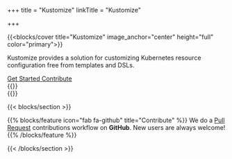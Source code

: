 +++
title = "Kustomize"
linkTitle = "Kustomize"

+++

{{<blocks/cover title="Kustomize" image_anchor="center" height="full" color="primary">}}
<div class="mx-auto">
  <p class="lead mt-5">Kustomize provides a solution for customizing Kubernetes resource configuration free from templates
and DSLs.</p>
  <a
    class="btn btn-lg btn-primary mr-3 mb-4"
    href="/kustomize/installation/"
  >
    Get Started <i class="fas fa-arrow-alt-circle-right ml-2"></i>
  </a>
  <a
    class="btn btn-lg btn-secondary mr-3 mb-4"
    href="/kustomize/contributing/"
  >
    Contribute <i class="fas fa-pencil-alt ml-2"></i>
  </a>
  <div class="mx-auto mt-5">
    {{<blocks/link-down color="light">}}
  </div>
</div>
{{</blocks/cover>}}

{{< blocks/section >}}

{{% blocks/feature icon="fab fa-github" title="Contribute" %}}
We do a [Pull Request](https://github.com/kubernetes-sigs/kustomize/pulls) contributions workflow on **GitHub**.
New users are always welcome!
{{% /blocks/feature %}}


{{< /blocks/section >}}
